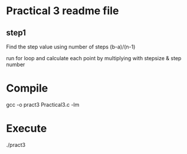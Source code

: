 # Practical 3 readme file

## step1 
Find the step value using number of steps 
(b-a)/(n-1)

 run for loop and calculate each point by multiplying with stepsize & step number

# Compile 
gcc -o pract3 Practical3.c -lm

# Execute 
./pract3
